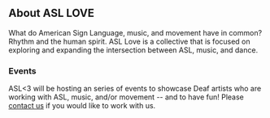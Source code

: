 ## About ASL LOVE

What do American Sign Language, music, and movement have in common? Rhythm and the human spirit. ASL Love is a collective that is focused on
exploring and expanding the intersection between ASL, music, and dance.

### Events
ASL<3 will be hosting an series of events to showcase Deaf artists who are working with ASL, music, and/or movement -- and to have fun! Please [contact us](/contact.html)
if you would like to work with us.
